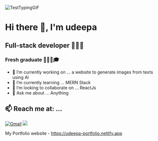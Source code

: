 ![TestTypingGIF](https://user-images.githubusercontent.com/68679420/229775450-1c333237-a39f-4398-b1fa-b8f1bc183837.gif)

# Hi there 👋, I'm udeepa 
## Full-stack developer 👨🏻‍💻
### Fresh graduate 👨🏻‍🎓🎓

- 🔭 I’m currently working on ... a website to generate images from texts using AI
- 🌱 I’m currently learning ... MERN Stack
- 👯 I’m looking to collaborate on ... ReactJs
- 💬 Ask me about ... Anything

## 📫 Reach me at: ... 

[![Gmail](https://img.shields.io/badge/-GMAIL-D14836?style=for-the-badge&logo=gmail&logoColor=white)](mailto:udeepaDG@gmail.com) [<img src="https://img.shields.io/badge/linkedin-%230077B5.svg?&style=for-the-badge&logo=linkedin&logoColor=white" />](https://www.linkedin.com/in/udeepa) 

My Portfolio website - https://udeepa-portfolio.netlify.app
